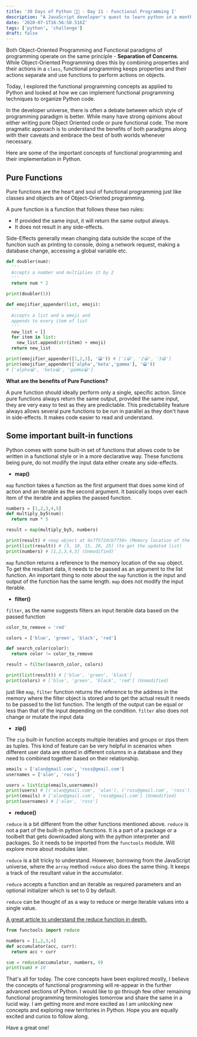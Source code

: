 ```yaml
---
title: '30 Days of Python 👨‍💻 - Day 11 - Functional Programming I'
description: "A JavaScript developer's quest to learn python in a month."
date: '2020-07-1T16:56:50.516Z'
tags: ['python', 'challenge']
draft: false
---
```

Both Object-Oriented Programming and Functional paradigms of programming operate on the same principle - **Separation of Concerns**. While Object-Oriented Programming does this by combining properties and their actions in a `class`, functional programming keeps properties and their actions separate and use functions to perform actions on objects. 

Today, I explored the functional programming concepts as applied to Python and looked at how we can implement functional programming techniques to organize Python code.

In the developer universe, there is often a debate between which style of programming paradigm is better. While many have strong opinions about either writing pure Object Oriented code or pure functional code. The more pragmatic approach is to understand the benefits of both paradigms along with their caveats and embrace the best of both worlds whenever necessary. 

Here are some of the important concepts of functional programming and their implementation in Python.

## Pure Functions

Pure functions are the heart and soul of functional programming just like classes and objects are of Object-Oriented programming. 

A pure function is a function that follows these two rules:

- If provided the same input, it will return the same output always.
- It does not result in any side-effects.

Side-Effects generally mean changing data outside the scope of the function such as printing to console, doing a network request, making a database change, accessing a global variable etc. 

```python
def doubler(num):
  '''
  Accepts a number and multiplies it by 2
  '''
  return num * 2

print(doubler(5))
```

```python
def emojifier_appender(list, emoji):
  '''
  Accepts a list and a emoji and 
  appends to every item of list
  '''
  new_list = []
  for item in list:
    new_list.append(str(item) + emoji)
  return new_list

print(emojifier_appender([1,2,3], '😀')) # ['1😀', '2😀', '3😀']
print(emojifier_appender(['alpha','beta','gamma'], '😀')) 
# ['alpha😀', 'beta😀', 'gamma😀']
```

**What are the benefits of Pure Functions?**

A pure function should ideally perform only a single, specific action. Since pure functions always return the same output, provided the same input, they are very easy to test as they are predictable. This predictability feature always allows several pure functions to be run in parallel as they don't have in side-effects. It makes code easier to read and understand.

## Some important built-in functions

Python comes with some built-in set of functions that allows code to be written in a functional style or in a more declarative way. These functions being pure, do not modify the input data either create any side-effects.

- **map()**

`map` function takes a function as the first argument that does some kind of action and an iterable as the second argument. It basically loops over each item of the iterable and applies the passed function. 

```python
numbers = [1,2,3,4,5]
def multiply_by5(num):
  return num * 5

result = map(multiply_by5, numbers)

print(result) # <map object at 0x7f572dcb7730> (Memory location of the map object)
print(list(result)) # [5, 10, 15, 20, 25] (to get the updated list)
print(numbers) # [1,2,3,4,5] (Unmodified)`
```

`map` function returns a reference to the memory location of the `map` object. To get the resultant data, it needs to be passed as an argument to the list function. An important thing to note about the `map` function is the input and output of the function has the same length. `map` does not modify the input iterable.

- **filter()**

`filter`, as the name suggests filters an input iterable data based on the passed function

```python
color_to_remove = 'red'

colors = ['blue', 'green', 'black', 'red']

def search_color(color):
  return color != color_to_remove

result = filter(search_color, colors)

print(list(result)) # ['blue', 'green', 'black']
print(colors) # ['blue', 'green', 'black', 'red'] (Unmodified)
```

just like `map`, `filter` function returns the reference to the address in the memory where the filter object is stored and to get the actual result it needs to be passed to the list function. The length of the output can be equal or less than that of the input depending on the condition. `filter` also does not change or mutate the input data

- **zip()**

The `zip` built-in function accepts multiple iterables and groups or zips them as tuples. This kind of feature can be very helpful in scenarios when different user data are stored in different columns in a database and they need to combined together based on their relationship.

```python
emails = ['alan@gmail.com', 'ross@gmail.com']
usernames = ['alan', 'ross']

users = list(zip(emails,usernames))
print(users) # [('alan@gmail.com', 'alan'), ('ross@gmail.com', 'ross')]
print(emails) # ['alan@gmail.com', 'ross@gmail.com'] (Unmodified)
print(usernames) # ['alan', 'ross']
```

- **reduce()**

`reduce` is a bit different from the other functions mentioned above. `reduce` is not a part of the built-in python functions. It is a part of a package or a toolbelt that gets downloaded along with the python interpreter and packages. So it needs to be imported from the `functools` module. Will explore more about modules later. 

`reduce` is a bit tricky to understand. However, borrowing from the JavaScript universe, where the `array` method `reduce` also does the same thing. It keeps a track of the resultant value in the accumulator. 

`reduce` accepts a function and an iterable as required parameters and an optional initializer which is set to 0 by default. 

`reduce` can be thought of as a way to reduce or merge iterable values into a single value. 

[A great article to understand the reduce function in depth.](https://realpython.com/python-reduce-function/) 

```python
from functools import reduce

numbers = [1,2,3,4]
def accumulator(acc, curr):
  return acc + curr

sum = reduce(accumulator, numbers, 0)
print(sum) # 10
```

That's all for today. The core concepts have been explored mostly, I believe the concepts of functional programming will re-appear in the further advanced sections of Python. I would like to go through few other remaining functional programming terminologies tomorrow and share the same in a lucid way.  I am getting more and more excited as I am unlocking new concepts and exploring new territories in Python. Hope you are equally excited and curios to follow along.

Have a great one!